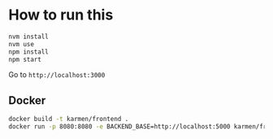 # How to run this

```sh
nvm install
nvm use
npm install
npm start
```
Go to `http://localhost:3000`


## Docker
 
```sh
docker build -t karmen/frontend .
docker run -p 8080:8080 -e BACKEND_BASE=http://localhost:5000 karmen/frontend
```